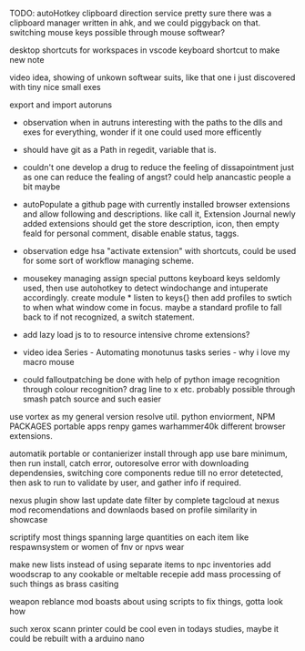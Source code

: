 TODO:
        autoHotkey clipboard direction service
            pretty sure there was a clipboard manager written in ahk, and we could piggyback on that.
switching mouse keys
	possible through mouse softwear?
	
desktop shortcuts for workspaces in vscode
	keyboard shortcut to make new note

video idea, showing of unkown softwear suits, like that one i just discovered with tiny nice small exes

export and import autoruns 

* observation when in autruns
	interesting with the paths to the dlls and exes for everything, wonder if it one could used more efficently

* should have git as a Path in regedit, variable that is.

* couldn't one develop a drug to reduce the feeling of dissapointment just as one can reduce the fealing of angst? could help anancastic people a bit maybe


* autoPopulate a github page with currently installed browser extensions and allow following and descriptions.
	like call it, 
		Extension Journal
	newly added extensions should get the store description, icon, then empty feald for personal comment, disable enable status, taggs.


* observation
	edge hsa "activate extension" with shortcuts, could be used for some sort of workflow managing scheme.

* mousekey managing
	assign special puttons keyboard keys seldomly used,
		then use autohotkey to detect windochange and intuperate accordingly.
		create module * listen to keys{} then add profiles to swtich to when what window come in focus.
	maybe a standard profile to fall back to if not recognized, a switch statement.

* add lazy load js to to resource intensive chrome extensions?


* video idea 
	Series - Automating monotunus tasks series
		- why i love my macro mouse

* could falloutpatching be done with help of python image recognition through colour recognition? drag line to x etc.
	probably possible through smash patch source and such easier

use vortex as my general version resolve util.
	python enviorment,
	NPM PACKAGES
	portable apps
	renpy games
	warhammer40k
	different browser extensions.


automatik portable or contanierizer install through app
	use bare minimum, then run install, catch error, outoresolve error with downloading dependensies, switching core components
	redue till no error detetected, then ask to run to validate by user, and gather info if required.

nexus plugin
	show last update date
	filter by complete tagcloud at nexus
	mod recomendations and downlaods based on profile similarity in showcase

scriptify most things spanning large quantities on each item
	like respawnsystem
	or women of fnv
	or npvs wear

make new lists instead of using separate items to npc inventories
	add woodscrap to any cookable or meltable recepie
	add mass processing of such things as brass casiting

weapon reblance mod boasts about using scripts to fix things, gotta look how 

such xerox scann printer could be cool even in todays studies, maybe it could be rebuilt with a arduino nano

